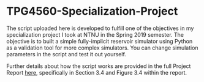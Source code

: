 # TPG4560-Specialization-Project

The script uploaded here is developed to fulfill one of the objectives in my specialization project I took at NTNU in the Spring 2019 semester. The objective is to built a simple fully-implicit reservoir simulator using Python as a validation tool for more complex simulators. You can change simulation parameters in the script and test it out yourself.

Further details about how the script works are provided in the full Project Report [here](https://github.com/fdlberylian/TPG4560-Specialization-Project/blob/master/TPG4560_Report_Fadhil_Berylian_v2.0.pdf), specifically in Section 3.4 and Figure 3.4 within the report.
